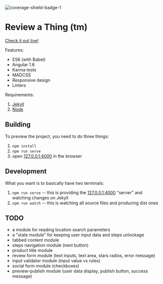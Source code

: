 ![coverage-shield-badge-1](https://img.shields.io/badge/coverage-95.92%25-brightgreen.svg)

# Review a Thing (tm)

[Check it out live!](http://review-a-thing.smutnyleszek.com/)

Features:

- ES6 (with Babel)
- Angular 1.6
- Karma tests
- MADCSS
- Responsive design
- Linters

Requirements:

1. [Jekyll](http://jekyllrb.com/)
2. [Node](https://nodejs.org)

## Building

To preview the project, you need to do three things:

1. `npm install`
2. `npm run serve`
3. open [127.0.0.1:4000](http://127.0.0.1:4000/) in the browser

## Development

What you want is to basically have two terminals:

1. `npm run serve` -- this is providing the [127.0.0.1:4000](http://127.0.0.1:4000/) "server" and watching changes on Jekyll
2. `npm run watch` -- this is watching all source files and producing dist ones

## TODO

- a module for reading location search parameters
- a "state module" for keeping user input data and steps unlockage
- tabbed content module
- steps navigation module (next button)
- product title module
- review form module (text inputs, text area, stars radios, error message)
- input validator module (input value vs rules)
- social form module (checkboxes)
- preview-publish module (user data display, publish button, success message)

